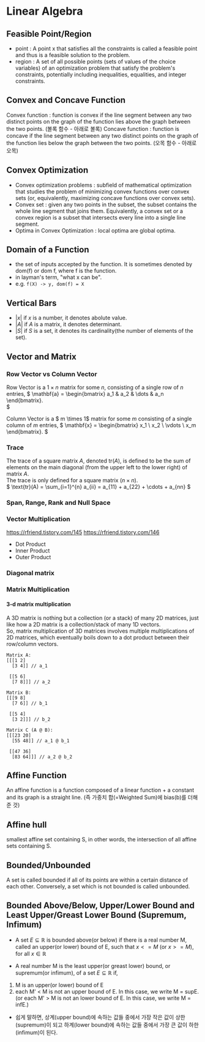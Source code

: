 # Linear Algebra
## Feasible Point/Region
 - point : A point x that satisfies all the constraints is called a feasible point and thus is a feasible solution to the problem. 
 - region : A set of all possible points (sets of values of the choice variables) of an optimization problem that satisfy the problem's constraints, potentially including inequalities, equalities, and integer constraints.
## Convex and Concave Function
Convex function : function is convex if the line segment between any two distinct points on the graph of the function lies above the graph between the two points. (볼록 함수 - 아래로 볼록)
Concave function : function is concave if the line segment between any two distinct points on the graph of the function lies below the graph between the two points. (오목 함수 - 아래로 오목)
## Convex Optimization
- Convex optimization problems : subfield of mathematical optimization that studies the problem of minimizing convex functions over convex sets (or, equivalently, maximizing concave functions over convex sets).
- Convex set : given any two points in the subset, the subset contains the whole line segment that joins them. 
  Equivalently, a convex set or a convex region is a subset that intersects every line into a single line segment.
- Optima in Convex Optimization : local optima are global optima.

## Domain of a Function
- the set of inputs accepted by the function. It is sometimes denoted by dom(f) or dom f,  where f is the function. 
- in layman's term, "what x can be".
- e.g. ``f(X) -> y, dom(f) = X``

## Vertical Bars
- $|x|$ if $x$ is a number, it denotes abolute value.  
- $|A|$  if $A$ is a matrix, it denotes determinant.  
- $|S|$ if $S$ is a set, it denotes its cardinality(the number of elements of the set).

## Vector and Matrix
### Row Vector vs Column Vector
Row Vector is a $1 \times n$ matrix for some $n$, consisting of a single row of $n$ entries,
$
\mathbf{a} = \begin{bmatrix} a_1 & a_2 & \dots & a_n \end{bmatrix}.  
$  

Column Vector is a $ m \times 1$ matrix for some $m$ consisting of a single column of ⁠$m$ entries,
$
\mathbf{x} = \begin{bmatrix} 
x_1 \\ 
x_2 \\ 
\vdots \\ 
x_m 
\end{bmatrix}.
$

### Trace
The trace of a square matrix $A$, denoted $\text{tr}(A)$, is defined to be the sum of elements on the main diagonal (from the upper left to the lower right) of matrix $A$.  
The trace is only defined for a square matrix $(n \times n)$.  
$
\text{tr}(A) = \sum_{i=1}^{n} a_{ii} = a_{11} + a_{22} + \cdots + a_{nn}
$  

### Span, Range, Rank and Null Space
### Vector Multiplication
https://rfriend.tistory.com/145
https://rfriend.tistory.com/146
- Dot Product
- Inner Product
- Outer Product
### Diagonal matrix

### Matrix Multiplication
#### 3-d matrix multiplication
A 3D matrix is nothing but a collection (or a stack) of many 2D matrices, just like how a 2D matrix is a collection/stack of many 1D vectors.  
So, matrix multiplication of 3D matrices involves multiple multiplications of 2D matrices, which eventually boils down to a dot product between their row/column vectors.

```
Matrix A:
[[[1 2]
  [3 4]] // a_1

 [[5 6]
  [7 8]]] // a_2

Matrix B:
[[[9 8]
  [7 6]] // b_1

 [[5 4]
  [3 2]]] // b_2

Matrix C (A @ B):
[[[23 20] 
  [55 48]] // a_1 @ b_1

 [[47 36]
  [83 64]]] // a_2 @ b_2
```
## Affine Function
An affine function is a function composed of a linear function + a constant and its graph is a straight line. (즉 가중치 합(=Weighted Sum)에 bias(b)를 더해준 것)
## Affine hull
smallest affine set containing S, in other words, the intersection of all affine sets containing S.

## Bounded/Unbounded
A set is called bounded if all of its points are within a certain distance of each other. 
Conversely, a set which is not bounded is called unbounded. 

## Bounded Above/Below, Upper/Lower Bound and Least Upper/Greast Lower Bound (Supremum, Infimum) 
- A set $E \subseteq \mathbb{R}$ is bounded above(or below) if there is a real number M, called an upper(or lower) bound of E, such that $x <= M$ (or $x >= M$), for all $x \in \mathbb{R}$

- A real number M is the least upper(or greast lower) bound, or supremum(or infimum), of a set  $E \subseteq \mathbb{R}$ if,
1. M is an upper(or lower) bound of E
2. each M' < M is not an upper bound of E. In this case, we write M = supE.  
(or each M' > M is not an lower bound of E. In this case, we write M = infE.)
- 쉽게 말하면, 상계(upper bound)에 속하는 값들 중에서 가장 작은 값이 상한(supremum)이 되고 하계(lower bound)에 속하는 값들 중에서 가장 큰 값이 하한(infimum)이 된다.
 